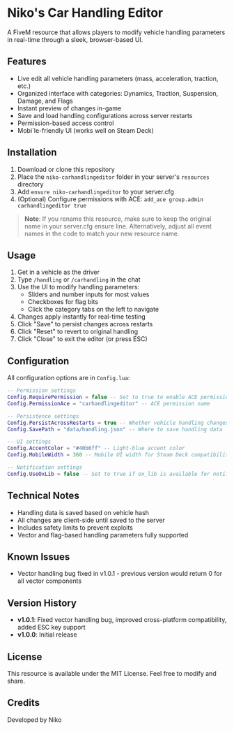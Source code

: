 # Niko's Car Handling Editor

A FiveM resource that allows players to modify vehicle handling parameters in real-time through a sleek, browser-based UI.

## Features

- Live edit all vehicle handling parameters (mass, acceleration, traction, etc.)
- Organized interface with categories: Dynamics, Traction, Suspension, Damage, and Flags
- Instant preview of changes in-game
- Save and load handling configurations across server restarts
- Permission-based access control
- Mobi`le-friendly UI (works well on Steam Deck)

## Installation

1. Download or clone this repository
2. Place the `niko-carhandlingeditor` folder in your server's `resources` directory
3. Add `ensure niko-carhandlingeditor` to your server.cfg
4. (Optional) Configure permissions with ACE: `add_ace group.admin carhandlingeditor true`

> **Note**: If you rename this resource, make sure to keep the original name in your server.cfg ensure line. 
> Alternatively, adjust all event names in the code to match your new resource name.

## Usage

1. Get in a vehicle as the driver
2. Type `/handling` or `/carhandling` in the chat
3. Use the UI to modify handling parameters:
   - Sliders and number inputs for most values
   - Checkboxes for flag bits
   - Click the category tabs on the left to navigate
4. Changes apply instantly for real-time testing
5. Click "Save" to persist changes across restarts
6. Click "Reset" to revert to original handling
7. Click "Close" to exit the editor (or press ESC)

## Configuration

All configuration options are in `Config.lua`:

```lua
-- Permission settings
Config.RequirePermission = false -- Set to true to enable ACE permission check
Config.PermissionAce = "carhandlingeditor" -- ACE permission name

-- Persistence settings
Config.PersistAcrossRestarts = true -- Whether vehicle handling changes persist after server restart
Config.SavePath = "data/handling.json" -- Where to save handling data

-- UI settings
Config.AccentColor = "#40b6ff" -- Light-blue accent color
Config.MobileWidth = 360 -- Mobile UI width for Steam Deck compatibility

-- Notification settings
Config.UseOxLib = false -- Set to true if ox_lib is available for notifications
```

## Technical Notes

- Handling data is saved based on vehicle hash
- All changes are client-side until saved to the server
- Includes safety limits to prevent exploits
- Vector and flag-based handling parameters fully supported

## Known Issues

- Vector handling bug fixed in v1.0.1 - previous version would return 0 for all vector components

## Version History

- **v1.0.1**: Fixed vector handling bug, improved cross-platform compatibility, added ESC key support
- **v1.0.0**: Initial release

## License

This resource is available under the MIT License. Feel free to modify and share.

## Credits

Developed by Niko 